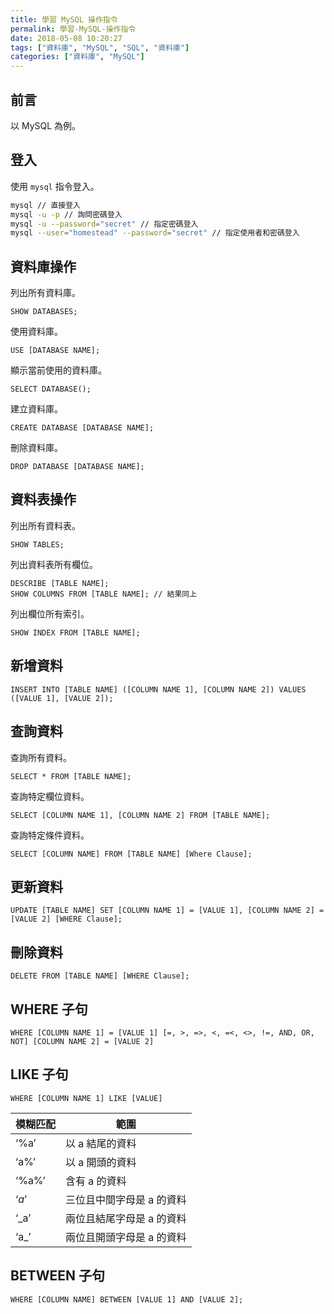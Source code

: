 ```yaml
---
title: 學習 MySQL 操作指令
permalink: 學習-MySQL-操作指令
date: 2018-05-08 10:20:27
tags: ["資料庫", "MySQL", "SQL", "資料庫"]
categories: ["資料庫", "MySQL"]
---
```


## 前言

以 MySQL 為例。

## 登入

使用 `mysql` 指令登入。

```BASH
mysql // 直接登入
mysql -u -p // 詢問密碼登入
mysql -u --password="secret" // 指定密碼登入
mysql --user="homestead" --password="secret" // 指定使用者和密碼登入
```

## 資料庫操作

列出所有資料庫。

```MYSQL
SHOW DATABASES;
```

使用資料庫。

```MYSQL
USE [DATABASE NAME];
```

顯示當前使用的資料庫。

```MYSQL
SELECT DATABASE();
```

建立資料庫。

```MYSQL
CREATE DATABASE [DATABASE NAME];
```

刪除資料庫。

```MYSQL
DROP DATABASE [DATABASE NAME];
```

## 資料表操作

列出所有資料表。

```MYSQL
SHOW TABLES;
```

列出資料表所有欄位。

```MYSQL
DESCRIBE [TABLE NAME];
SHOW COLUMNS FROM [TABLE NAME]; // 結果同上
```

列出欄位所有索引。

```MYSQL
SHOW INDEX FROM [TABLE NAME];
```

## 新增資料

```MYSQL
INSERT INTO [TABLE NAME] ([COLUMN NAME 1], [COLUMN NAME 2]) VALUES ([VALUE 1], [VALUE 2]);
```

## 查詢資料

查詢所有資料。

```MYSQL
SELECT * FROM [TABLE NAME];
```

查詢特定欄位資料。

```MYSQL
SELECT [COLUMN NAME 1], [COLUMN NAME 2] FROM [TABLE NAME];
```

查詢特定條件資料。

```MYSQL
SELECT [COLUMN NAME] FROM [TABLE NAME] [Where Clause];
```

## 更新資料

```MYSQL
UPDATE [TABLE NAME] SET [COLUMN NAME 1] = [VALUE 1], [COLUMN NAME 2] = [VALUE 2] [WHERE Clause];
```

## 刪除資料

```MYSQL
DELETE FROM [TABLE NAME] [WHERE Clause];
```

## WHERE 子句

```MYSQL
WHERE [COLUMN NAME 1] = [VALUE 1] [=, >, =>, <, =<, <>, !=, AND, OR, NOT] [COLUMN NAME 2] = [VALUE 2]
```

## LIKE 子句

```MYSQL
WHERE [COLUMN NAME 1] LIKE [VALUE]
```

| 模糊匹配 | 範圍 |
| --- | --- |
| ‘%a’ | 以 a 結尾的資料 |
| ‘a%’ | 以 a 開頭的資料 |
| ‘%a%’ | 含有 a 的資料 |
| ‘_a_’ | 三位且中間字母是 a 的資料 |
| ‘\_a’ | 兩位且結尾字母是 a 的資料 |
| ‘a\_’ | 兩位且開頭字母是 a 的資料 |

## BETWEEN 子句

```MYSQL
WHERE [COLUMN NAME] BETWEEN [VALUE 1] AND [VALUE 2];
```
